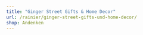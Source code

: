 ```yaml
---
title: "Ginger Street Gifts & Home Decor"
url: /rainier/ginger-street-gifts-und-home-decor/
shop: Andenken
---
```

